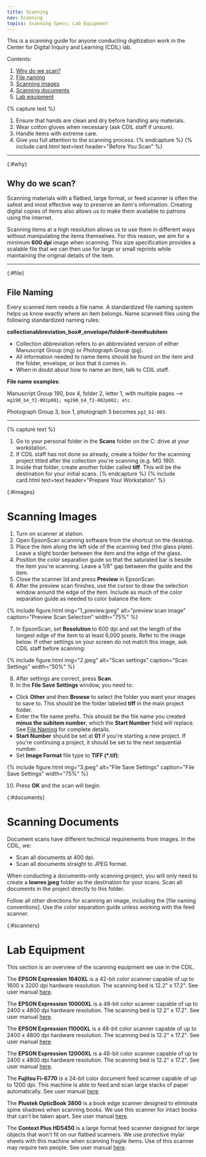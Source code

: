 ```yaml
---
title: Scanning
nav: Scanning
topics: Scanning Specs; Lab Equipment
---
```


This is a scanning guide for anyone conducting digitization work in the Center for Digital Inquiry and Learning (CDIL) lab.

Contents:

1. [Why do we scan?](#why)
2. [File naming](#file)
3. [Scanning images](#images)
4. [Scanning documents](#documents)
5. [Lab equipment](#scanners)

{% capture text %}
1. Ensure that hands are clean and dry before handling any materials.
2. Wear cotton gloves when necessary (ask CDIL staff if unsure).
3. Handle items with extreme care.
4. Give you full attention to the scanning process.
{% endcapture %}
{% include card.html text=text header="Before You Scan" %}

-------------

{:#why}
## Why do we scan?

Scanning materials with a flatbed, large format, or feed scanner is often the safest and most effective way to preserve an item's information. Creating digital copies of items also allows us to make them available to patrons using the internet. 

Scanning items at a high resolution allows us to use them in different ways without manipulating the items themselves. For this reason, we aim for a minimum **600 dpi** image when scanning. This size specification provides a scalable file that we can then use for large or small reprints while maintaining the original details of the item.

---

{:#file}
## File Naming

Every scanned item needs a file name. A standardized file naming system helps us know exactly where an item belongs. Name scanned files using the following standardized naming rules:

**collectionabbreviation_box#_envelope/folder#-item#subitem**

- Collection abbreviation refers to an abbreviated version of either Manuscript Group (mg) or Photograph Group (pg).
- All information needed to name items should be found on the item and the folder, envelope, or box that it comes in.
- When in doubt about how to name an item, talk to CDIL staff.

**File name examples**:

Manuscript Group 190, box 4, folder 2, letter 1, with multiple pages --> `mg190_b4_f2-001p001; mg190_b4_f2-002p002; etc`.

Photograph Group 3, box 1, photograph 3 becomes `pg3_b1-003`.

---

{% capture text %}
1. Go to your personal folder in the **Scans** folder on the C: drive at your workstation.
2. If CDIL staff has not done so already, create a folder for the scanning project titled after the collection you're scanning (e.g. MG 190).
3. Inside that folder, create another folder called **tiff**. This will be the destination for your initial scans. 
{% endcapture %}
{% include card.html text=text header="Prepare Your Workstation" %}

{:#images}
# Scanning Images

1. Turn on scanner at station. 
2. Open EpsonScan scanning software from the shortcut on the desktop.
3. Place the item along the left side of the scanning bed (the glass plate). Leave a slight border between the item and the edge of the glass. 
4. Position the color separation guide so that the saturated bar is beside the item you're scanning. Leave a 1/8" gap between the guide and the item.
5. Close the scanner lid and press **Preview** in EpsonScan.
6. After the preview scan finishes, use the cursor to draw the selection window around the edge of the item. Include as much of the color separation guide as needed to color balance the item:
 
{% include figure.html img="1_preview.jpeg" alt="preview scan image" caption="Preview Scan Selection" width="75%" %}

7. In EpsonScan, set **Resolution** to 600 dpi and set the length of the longest edge of the item to at least 6,000 pixels. Refer to the image below. If other settings on your screen do not match this image, ask CDIL staff before scanning:

{% include figure.html img="2.jpeg" alt="Scan settings" caption="Scan Settings" width="50%" %}

8. After settings are correct, press **Scan**.
9. In the **File Save Settings** window, you need to:
- Click **Other** and then **Browse** to select the folder you want your images to save to. This should be the folder labeled **tiff** in the main project folder.
- Enter the file name prefix. This should be the file name you created **minus the subitem number**, which the **Start Number** field will replace. See [File Naming]() for complete details. 
- **Start Number** should be set at **01** if you're starting a new project. If you're continuing a project, it should be set to the next sequential number. 
- Set **Image Format** file type to **TIFF (*.tif)**:

{% include figure.html img="3.jpeg" alt="File Save Settings" caption="File Save Settings" width="75%" %}

10. Press **OK** and the scan will begin.

<!-- need to figure out how to get numbers to not reset to "1" after each image is included -->

{:#documents}
# Scanning Documents

Document scans have different technical requirements from images. In the CDIL, we:

- Scan all documents at 400 dpi.
- Scan all documents straight to JPEG format.

When conducting a documents-only scanning project, you will only need to create a **lowres jpeg** folder as the destination for your scans. Scan all documents in the project directly to this folder. 

Follow all other directions for scanning an image, including the [file naming conventions]. Use the color separation guide unless working with the feed scanner. 

{:#scanners}
# Lab Equipment

This section is an overview of the scanning equipment we use in the CDIL. 

The **EPSON Expression 1640XL** is a 42-bit color scanner capable of up to 1600 x 3200 dpi hardware resolution. The scanning bed is 12.2" x 17.2". See user manual [here](https://files.support.epson.com/pdf/exp16x/exp16xu1.pdf).

The **EPSON Expression 10000XL** is a 48-bit color scanner capable of up to 2400 x 4800 dpi hardware resolution. The scanning bed is 12.2" x 17.2". See user manual [here](https://files.support.epson.com/pdf/ex10kg/ex10kgu1.pdf).

The **EPSON Expression 11000XL** is a 48-bit color scanner capable of up to 2400 x 4800 dpi hardware resolution. The scanning bed is 12.2" x 17.2". See user manual [here](https://files.support.epson.com/pdf/ex11kg/ex11kgug.pdf).

The **EPSON Expression 12000XL** is a 48-bit color scanner capable of up to 2400 x 4800 dpi hardware resolution. The scanning bed is 12.2" x 17.2". See user manual [here](https://files.support.epson.com/docid/cpd5/cpd53120.pdf).

The **Fujitsu Fi-6770** is a 24-bit color document feed scanner capable of up to 1200 dpi. This machine is able to feed and scan large stacks of paper automatically. See user manual [here](https://www.fujitsu.com/global/imagesgig5/fi-6770.pdf).

The **Plustek OpticBook 3800** is a book edge scanner designed to eliminate spine shadows when scanning books. We use this scanner for intact books that can't be taken apart. See user manual [here](https://d3b63i9tvm4mo6.cloudfront.net/downloads/english/user_guide/OB3800l_UG_GB.pdf).

The **Context Plus HD5450** is a large format feed scanner designed for large objects that won't fit on our flatbed scanners. We use protective mylar sheets with this machine when scanning fragile items. Use of this scanner may require two people. See user manual [here](https://contex.com/wp-content/uploads/2018/06/UG_HDxxxx_V1.02.pdf).
